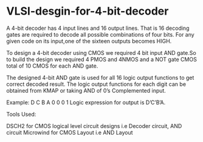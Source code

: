 # VLSI-desgin-for-4-bit-decoder


 A 4-bit decoder has 4 input lines and 16 output lines. That is 16 decoding gates are required to decode all possible
combinations of four bits. For any given code on its input,one of the sixteen outputs becomes HIGH.

To design a 4-bit decoder using CMOS we required 4 bit input AND gate.So to build the design we required 4 PMOS and 
 4NMOS and a NOT gate CMOS total of 10 CMOS for each AND gate.    

The designed 4-bit AND gate is used for all 16 logic output functions to get correct decoded result.
The logic output functions for each digit can be obtained from KMAP or taking AND of 0’s Complemented input. 
      
Example: D C B A
                 0  0  0  1
Logic expression for output is D’C’B’A.

Tools Used:

DSCH2 for CMOS logical level circuit designs
 i.e Decoder circuit, AND circuit
Microwind for CMOS Layout
 i.e AND Layout
